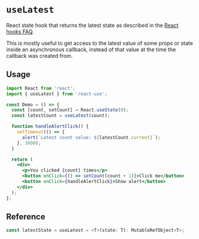 # `useLatest`

React state hook that returns the latest state as described in the [React hooks FAQ](https://reactjs.org/docs/hooks-faq.html#why-am-i-seeing-stale-props-or-state-inside-my-function).

This is mostly useful to get access to the latest value of some props or state inside an asynchronous callback, instead of that value at the time the callback was created from.

## Usage

```jsx
import React from 'react';
import { useLatest } from 'react-use';

const Demo = () => {
  const [count, setCount] = React.useState(0);
  const latestCount = useLatest(count);

  function handleAlertClick() {
    setTimeout(() => {
      alert(`Latest count value: ${latestCount.current}`);
    }, 3000);
  }

  return (
    <div>
      <p>You clicked {count} times</p>
      <button onClick={() => setCount(count + 1)}>Click me</button>
      <button onClick={handleAlertClick}>Show alert</button>
    </div>
  );
};
```

## Reference

<!-- eslint-skip -->

```ts
const latestState = useLatest = <T>(state: T): MutableRefObject<T>;
```
